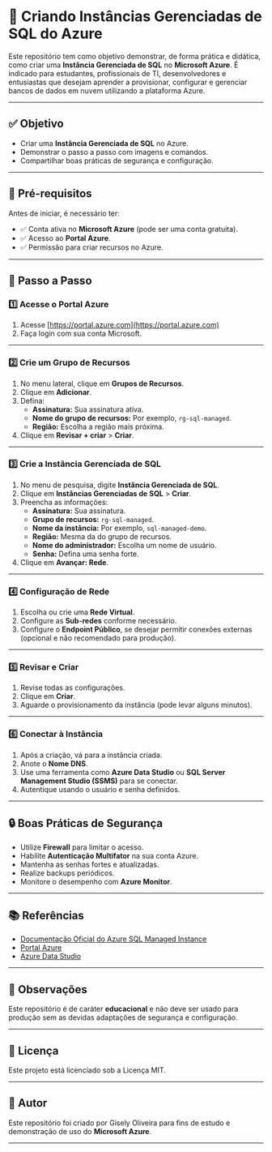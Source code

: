 # 🎯 Criando Instâncias Gerenciadas de SQL do Azure

Este repositório tem como objetivo demonstrar, de forma prática e didática, como criar uma **Instância Gerenciada de SQL** no **Microsoft Azure**. É indicado para estudantes, profissionais de TI, desenvolvedores e entusiastas que desejam aprender a provisionar, configurar e gerenciar bancos de dados em nuvem utilizando a plataforma Azure.

---

## ✅ Objetivo

- Criar uma **Instância Gerenciada de SQL** no Azure.
- Demonstrar o passo a passo com imagens e comandos.
- Compartilhar boas práticas de segurança e configuração.

---

## 🔧 Pré-requisitos

Antes de iniciar, é necessário ter:

- ✅ Conta ativa no **Microsoft Azure** (pode ser uma conta gratuita).
- ✅ Acesso ao **Portal Azure**.
- ✅ Permissão para criar recursos no Azure.

---

## 🚀 Passo a Passo

### 1️⃣ Acesse o Portal Azure

1. Acesse [https://portal.azure.com](https://portal.azure.com)  
2. Faça login com sua conta Microsoft.

---

### 2️⃣ Crie um Grupo de Recursos

1. No menu lateral, clique em **Grupos de Recursos**.
2. Clique em **Adicionar**.
3. Defina:
   - **Assinatura:** Sua assinatura ativa.
   - **Nome do grupo de recursos:** Por exemplo, `rg-sql-managed`.
   - **Região:** Escolha a região mais próxima.
4. Clique em **Revisar + criar** > **Criar**.

---

### 3️⃣ Crie a Instância Gerenciada de SQL

1. No menu de pesquisa, digite **Instância Gerenciada de SQL**.
2. Clique em **Instâncias Gerenciadas de SQL** > **Criar**.
3. Preencha as informações:
   - **Assinatura:** Sua assinatura.
   - **Grupo de recursos:** `rg-sql-managed`.
   - **Nome da instância:** Por exemplo, `sql-managed-demo`.
   - **Região:** Mesma da do grupo de recursos.
   - **Nome do administrador:** Escolha um nome de usuário.
   - **Senha:** Defina uma senha forte.
4. Clique em **Avançar: Rede**.

---

### 4️⃣ Configuração de Rede

1. Escolha ou crie uma **Rede Virtual**.
2. Configure as **Sub-redes** conforme necessário.
3. Configure o **Endpoint Público**, se desejar permitir conexões externas (opcional e não recomendado para produção).

---

### 5️⃣ Revisar e Criar

1. Revise todas as configurações.
2. Clique em **Criar**.
3. Aguarde o provisionamento da instância (pode levar alguns minutos).

---

### 6️⃣ Conectar à Instância

1. Após a criação, vá para a instância criada.
2. Anote o **Nome DNS**.
3. Use uma ferramenta como **Azure Data Studio** ou **SQL Server Management Studio (SSMS)** para se conectar.
4. Autentique usando o usuário e senha definidos.

---

## 🔒 Boas Práticas de Segurança

- Utilize **Firewall** para limitar o acesso.
- Habilite **Autenticação Multifator** na sua conta Azure.
- Mantenha as senhas fortes e atualizadas.
- Realize backups periódicos.
- Monitore o desempenho com **Azure Monitor**.

---

## 📚 Referências

- [Documentação Oficial do Azure SQL Managed Instance](https://learn.microsoft.com/pt-br/azure/azure-sql/managed-instance/sql-managed-instance-overview)
- [Portal Azure](https://portal.azure.com)
- [Azure Data Studio](https://learn.microsoft.com/pt-br/sql/azure-data-studio/)

---

## 📌 Observações

Este repositório é de caráter **educacional** e não deve ser usado para produção sem as devidas adaptações de segurança e configuração.

---

## 📝 Licença

Este projeto está licenciado sob a Licença MIT.

---

## 🙌 Autor

Este repositório foi criado por Gisely Oliveira para fins de estudo e demonstração de uso do **Microsoft Azure**.

---
